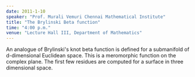 ```yaml
---
date: 2011-1-10
speaker: "Prof. Murali Vemuri Chennai Mathematical Institute"
title: "The Brylinski Beta function"
time: "4:00 p.m."
venue: "Lecture Hall III, Department of Mathematics"
---
```

An analogue of Brylinski's knot beta function is defined for a submanifold
of d-dimensional Euclidean space. This is a meromorphic function on the
complex plane. The first few residues are computed for a surface in three
dimensional space.

